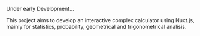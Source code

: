 Under early Development...

This project aims to develop an interactive complex calculator using Nuxt.js, mainly for statistics, probability, geometrical and trigonometrical analisis.
